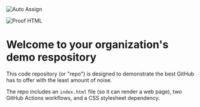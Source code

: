 ![Auto Assign](https://github.com/globalfund-pri/demo-repository/actions/workflows/auto-assign.yml/badge.svg)

![Proof HTML](https://github.com/globalfund-pri/demo-repository/actions/workflows/proof-html.yml/badge.svg)

# Welcome to your organization's demo respository
This code repository (or "repo") is designed to demonstrate the best GitHub has to offer with the least amount of noise.

The repo includes an `index.html` file (so it can render a web page), two GitHub Actions workflows, and a CSS stylesheet dependency.

